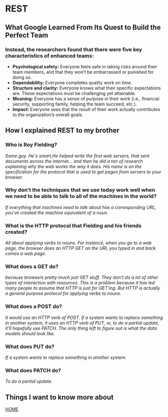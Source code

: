 # **REST**

## **What Google Learned From Its Quest to Build the Perfect Team**

 ### **Instead, the researchers found that there were five key characteristics of enhanced teams:**

 * **Psychological safety:** Everyone feels safe in taking risks around their team members, and that they won’t be   embarrassed or punished for doing so.
 * **Dependability:** Everyone completes quality work on time.
 * **Structure and clarity:** Everyone knows what their specific expectations are. These expectations must be challenging yet attainable.
 * **Meaning:** Everyone has a sense of purpose in their work (i.e., financial security, supporting family, helping the team succeed, etc.).
 * **Impact:** Everyone sees that the result of their work actually contributes to the organization’s overall goals.


## **How I explained REST to my brother**

 ### **Who is Roy Fielding?**
 
 *Some guy. He's smart,He helped write the first web servers, that sent documents across the internet… and then he did a ton of research explaining why the web works the way it does. His name is on the specification for the protocol that is used to get pages from servers to your browser.*

 ### **Why don’t the techniques that we use today work well when we need to be able to talk to all of the machines in the world?**

 *If everything that machines need to talk about has a corresponding URL, you've created the machine equivalent of a noun.*
 
 ### **What is the HTTP protocol that Fielding and his friends created?**

  *All about applying verbs to nouns. For instance, when you go to a web page, the browser does an HTTP GET on the URL you typed in and back comes a web page.*
 ### **What does a GET do?**

 *because browsers pretty much just GET stuff. They don't do a lot of other types of interaction with resources. This is a problem because it has led many people to assume that HTTP is just for GET'ing. But HTTP is actually a general purpose protocol for applying verbs to nouns.*
 ### **What does a POST do?**

 *It would use an HTTP verb of POST. If a system wants to replace something in another system, it uses an HTTP verb of PUT, or, to do a partial update, it'll hopefully use PATCH. The only thing left to figure out is what the data models should look like.*

 ### **What does PUT do?**
 
 *If a system wants to replace something in another system.*

 ### **What does PATCH do?**

 *To do a partial update.*



 ## **Things I want to know more about**



[HOME](https://malkhaleel88.github.io/reading-notes)
